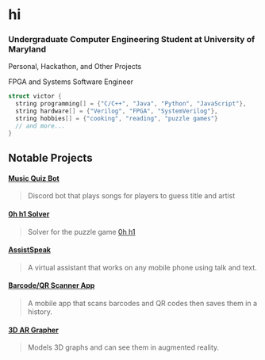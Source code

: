 # hi

### Undergraduate Computer Engineering Student at University of Maryland

Personal, Hackathon, and Other Projects

FPGA and Systems Software Engineer

```cpp
struct victor {
  string programming[] = {"C/C++", "Java", "Python", "JavaScript"},
  string hardware[] = {"Verilog", "FPGA", "SystemVerilog"},
  string hobbies[] = {"cooking", "reading", "puzzle games"}
  // and more...
}
```

## Notable Projects

#### [Music Quiz Bot](https://github.com/fetf/music-quiz)
> Discord bot that plays songs for players to guess title and artist

#### [0h h1 Solver](https://github.com/notvictorl/0hh1-Solver)  
> Solver for the puzzle game [0h h1](https://0hh1.com)  

#### [AssistSpeak](https://github.com/fetf/AssistSpeak)
> A virtual assistant that works on any mobile phone using talk and text.

#### [Barcode/QR Scanner App](https://github.com/fetf/Barcode-QR-Scanner)
> A mobile app that scans barcodes and QR codes then saves them in a history.

#### [3D AR Grapher](https://github.com/fetf/3D-AR-Grapher)
> Models 3D graphs and can see them in augmented reality.
